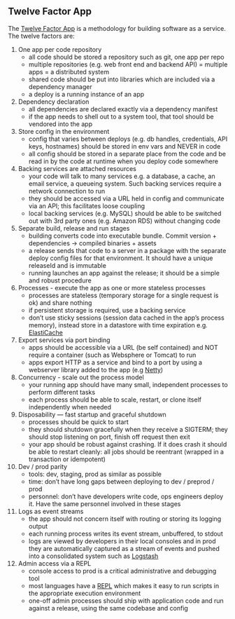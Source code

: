 ## Twelve Factor App

The [Twelve Factor App](https://12factor.net/) is a methodology for building software as a service. The twelve factors are:

1. One app per code repository
    - all code should be stored a repository such as git, one app per repo
    - multiple repositories (e.g. web front end and backend API) = multiple apps = a distributed system
    - shared code should be put into libraries which are included via a dependency manager
    - a deploy is a running instance of an app
2. Dependency declaration
    - all dependencies are declared exactly via a dependency manifest
    - if the app needs to shell out to a system tool, that tool should be vendored into the app
3. Store config in the environment
    - config that varies between deploys (e.g. db handles, credentials, API keys, hostnames) should be stored in env vars and NEVER in code
    - all config should be stored in a separate place from the code and be read in by the code at runtime when you deploy code somewhere
4. Backing services are attached resources
    - your code will talk to many services e.g. a database, a cache, an email service, a queueing system. Such backing services require a network connection to run
    - they should be accessed via a URL held in config and communicate via an API; this facilitates loose coupling
    - local backing services (e.g. MySQL) should be able to be switched out with 3rd party ones (e.g. Amazon RDS) without changing code
5. Separate build, release and run stages
    - building converts code into executable bundle. Commit version + dependencies  -> compiled binaries + assets
    - a release sends that code to a server in a package with the separate deploy config files for that environment. It should have a unique releaseId and is immutable
    - running launches an app against the release; it should be a simple and robust procedure
6. Processes - execute the app as one or more stateless processes
    - processes are stateless (temporary storage for a single request is ok) and share nothing
    - if persistent storage is required, use a backing service
    - don’t use sticky sessions (session data cached in the app’s process memory), instead store in a datastore with time expiration e.g. [ElastiCache](https://aws.amazon.com/elasticache/)
7. Export services via port binding
    - apps should be accessible via a URL (be self contained) and NOT require a container (such as Websphere or Tomcat) to run
    - apps export HTTP as a service and bind to a port by using a webserver library added to the app (e.g [Netty](http://netty.io/))
8. Concurrency - scale out the process model
    - your running app should have many small, independent processes to perform different tasks
    - each process should be able to scale, restart, or clone itself independently when needed
9. Disposability — fast startup and graceful shutdown
    - processes should be quick to start
    - they should shutdown gracefully when they receive a SIGTERM; they should stop listening on port, finish off request then exit
    - your app should be robust against crashing. If it does crash it should be able to restart cleanly: all jobs should be reentrant (wrapped in a transaction or idempotent)
10. Dev / prod parity
    - tools: dev, staging, prod as similar as possible
    - time: don’t have long gaps between deploying to dev / preprod / prod
    - personnel: don’t have developers write code, ops engineers deploy it. Have the same personnel involved in these stages
11. Logs as event streams
    - the app should not concern itself with routing or storing its logging output
    - each running process writes its event stream, unbuffered, to stdout
    - logs are viewed by developers in their local consoles and in prod they are automatically captured as a stream of events and pushed into a consolidated system such as [Logstash](https://www.elastic.co/products/logstash)
12. Admin access via a REPL
    - console access to prod is a critical administrative and debugging tool
    - most languages have a [REPL](https://en.wikipedia.org/wiki/Read%E2%80%93eval%E2%80%93print_loop) which makes it easy to run scripts in the appropriate execution environment
    - one-off admin processes should ship with application code and run against a release, using the same codebase and config
  
